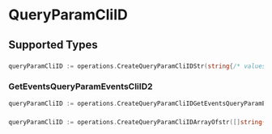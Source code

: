 # QueryParamCliID


## Supported Types

### 

```go
queryParamCliID := operations.CreateQueryParamCliIDStr(string{/* values here */})
```

### GetEventsQueryParamEventsCliID2

```go
queryParamCliID := operations.CreateQueryParamCliIDGetEventsQueryParamEventsCliID2(operations.GetEventsQueryParamEventsCliID2{/* values here */})
```

### 

```go
queryParamCliID := operations.CreateQueryParamCliIDArrayOfstr([]string{/* values here */})
```

